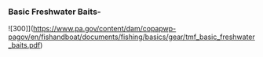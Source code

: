 

### Basic Freshwater Baits-

![300]](https://www.pa.gov/content/dam/copapwp-pagov/en/fishandboat/documents/fishing/basics/gear/tmf_basic_freshwater_baits.pdf)